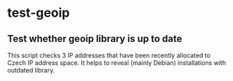 # test-geoip
## Test whether geoip library is up to date

This script checks 3 IP addresses that have been recently allocated to Czech IP address space.
It helps to reveal (mainly Debian) installations with outdated library.
